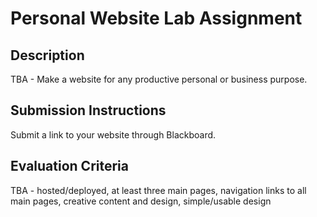 # Personal Website Lab Assignment

## Description

TBA - Make a website for any productive personal or business purpose.

## Submission Instructions

Submit a link to your website through Blackboard.

## Evaluation Criteria

TBA - hosted/deployed, at least three main pages, navigation links to all main pages, creative content and design, simple/usable design
